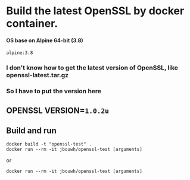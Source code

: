 # Build the latest OpenSSL by docker container.

#### OS base on Alpine 64-bit (3.8)

``` alpine:3.8 ```

### I don't know how to get the latest version of OpenSSL, like openssl-latest.tar.gz
### So I have to put the version here
## OPENSSL VERSION=```1.0.2u```

## Build and run

    docker build -t "openssl-test" .
    docker run --rm -it jbouwh/openssl-test [arguments]

or
   
    docker run --rm -it jbouwh/openssl-test [arguments]
